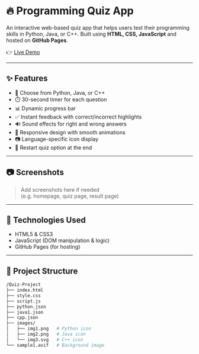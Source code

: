 # 🔥 Programming Quiz App

An interactive web-based quiz app that helps users test their programming skills in Python, Java, or C++. Built using **HTML, CSS, JavaScript** and hosted on **GitHub Pages**.

👉 [Live Demo](https://murugan-kombaiya.github.io/Quiz-Project/)

---

## ✨ Features

- 🎯 Choose from Python, Java, or C++
- ⏱️ 30-second timer for each question
- 📊 Dynamic progress bar
- ✅ Instant feedback with correct/incorrect highlights
- 🔊 Sound effects for right and wrong answers
- 📱 Responsive design with smooth animations
- 📷 Language-specific icon display
- 🔁 Restart quiz option at the end

---

## 📷 Screenshots

> Add screenshots here if needed  
> (e.g. homepage, quiz page, result page)

---

## 🚀 Technologies Used

- HTML5 & CSS3
- JavaScript (DOM manipulation & logic)
- GitHub Pages (for hosting)

---

## 📁 Project Structure

```bash
/Quiz-Project
├── index.html
├── style.css
├── script.js
├── python.json
├── java1.json
├── cpp.json
├── images/
│   ├── img1.png   # Python icon
│   ├── img2.png   # Java icon
│   └── img3.svg   # C++ icon
└── sample1.avif   # Background image
